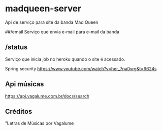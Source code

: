 # madqueen-server

Api de serviço para site da banda Mad Queen

##/email
Serviço que envia e-mail para e-mail da banda

## /status
Serviço que inicia job no heroku quando o site é acessado.


Spring security
https://www.youtube.com/watch?v=her_7pa0vrg&t=6624s

## Api músicas
https://api.vagalume.com.br/docs/search

## Créditos
"Letras de Músicas por Vagalume